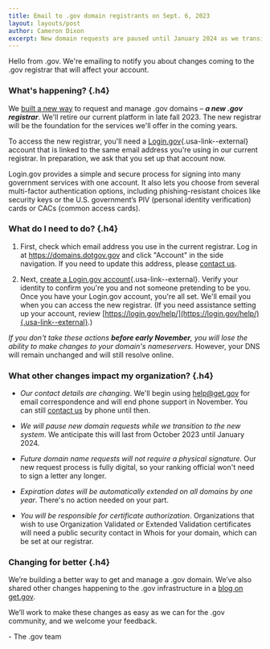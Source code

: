 ```yaml
---
title: Email to .gov domain registrants on Sept. 6, 2023
layout: layouts/post
author: Cameron Dixon
excerpt: New domain requests are paused until January 2024 as we transition to new infrastructure.
---
```


Hello from .gov. We're emailing to notify you about changes coming to the .gov registrar that will affect your account.

### What's happening? {.h4}

We [built a new way](../2023-09-06-coming-soon-gov-changes) to request and manage .gov domains – _**a new .gov registrar**_. We'll retire our current platform in late fall 2023. The new registrar will be the foundation for the services we'll offer in the coming years.

To access the new registrar, you'll need a [Login.gov](https://login.gov){.usa-link--external} account that is linked to the same email address you're using in our current registrar. In preparation, we ask that you set up that account now. 

Login.gov provides a simple and secure process for signing into many government services with one account. It also lets you choose from several multi-factor authentication options, including phishing-resistant choices like security keys or the U.S. government’s PIV (personal identity verification) cards or CACs (common access cards). 

### What do I need to do? {.h4}

1.  First, check which email address you use in the current registrar. Log in at https://domains.dotgov.gov and click "Account" in the side navigation. If you need to update this address, please [contact us](../../contact).

2.  Next, [create a Login.gov account](https://www.login.gov/create-an-account/){.usa-link--external}. Verify your identity to confirm you're you and not someone pretending to be you. Once you have your Login.gov account, you're all set. We'll email you when you can access the new registrar. (If you need assistance setting up your account, review [https://login.gov/help/](https://login.gov/help/){.usa-link--external}.)

*If you don't take these actions **before early November**, you will lose the ability to make changes to your domain's nameservers.* However, your DNS will remain unchanged and will still resolve online.

### What other changes impact my organization? {.h4}

* *Our contact details are changing*. We'll begin using help@get.gov for email correspondence and will end phone support in November. You can still [contact us](../../contact) by phone until then.

* *We will pause new domain requests while we transition to the new system*. We anticipate this will last from October 2023 until January 2024. 

* *Future domain name requests will not require a physical signature.* Our new request process is fully digital, so your ranking official won't need to sign a letter any longer.

* *Expiration dates will be automatically extended on all domains by one year*. There's no action needed on your part.

* *You will be responsible for certificate authorization*. Organizations that wish to use Organization Validated or Extended Validation certificates will need a public security contact in Whois for your domain, which can be set at our registrar.

### Changing for better {.h4}

We’re building a better way to get and manage a .gov domain. We’ve also shared other changes happening to the .gov infrastructure in a [blog on get.gov](../2023-09-06-coming-soon-gov-changes). 

We’ll work to make these changes as easy as we can for the .gov community, and we welcome your feedback.  

\- The .gov team 
